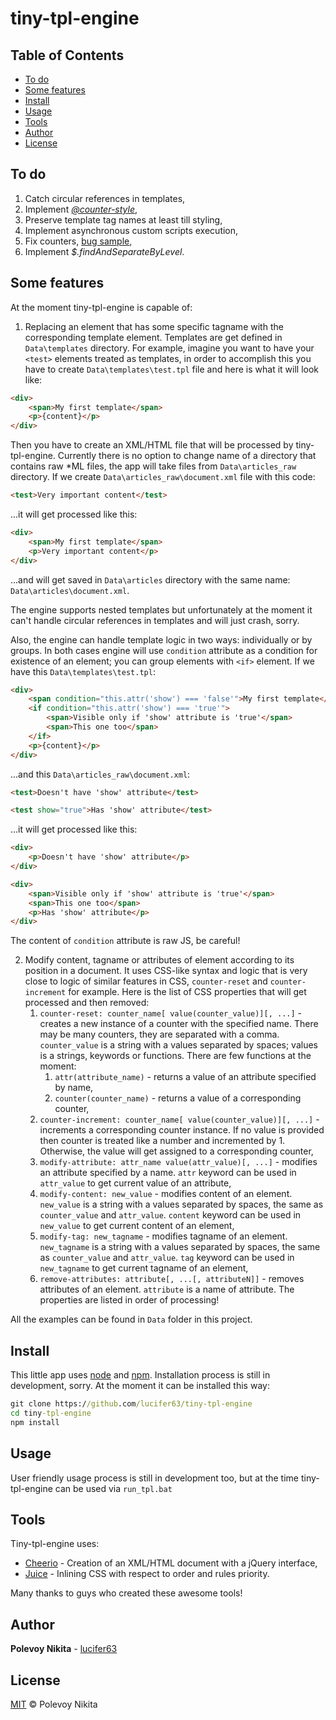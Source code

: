 # tiny-tpl-engine

## Table of Contents

- [To do](#to-do)
- [Some features](#some-features)
- [Install](#install)
- [Usage](#usage)
- [Tools](#tools)
- [Author](#author)
- [License](#license)

## To do

1. Catch circular references in templates,
1. Implement [*@counter-style*](https://developer.mozilla.org/en-US/docs/Web/CSS/%40counter-style),
1. Preserve template tag names at least till styling,
1. Implement asynchronous custom scripts execution,
1. Fix counters, [bug sample](https://jsfiddle.net/lucifer63/c4gvc66j/),
1. Implement *$.findAndSeparateByLevel*.

## Some features

At the moment tiny-tpl-engine is capable of:
1. Replacing an element that has some specific tagname with the corresponding template element. Templates are get defined in `Data\templates` directory. For example, imagine you want to have your `<test>` elements treated as templates, in order to accomplish this you have to create `Data\templates\test.tpl` file and here is what it will look like:

```html
<div>
    <span>My first template</span>
    <p>{content}</p>
</div>
```

Then you have to create an XML/HTML file that will be processed by tiny-tpl-engine. Currently there is no option to change name of a directory that contains raw *ML files, the app will take files from `Data\articles_raw` directory. If we create `Data\articles_raw\document.xml` file with this code:

```html
<test>Very important content</test>
```

...it will get processed like this:

```html
<div>
    <span>My first template</span>
    <p>Very important content</p>
</div>
```
...and will get saved in `Data\articles` directory with the same name: `Data\articles\document.xml`.

The engine supports nested templates but unfortunately at the moment it can't handle circular references in templates and will just crash, sorry.

Also, the engine can handle template logic in two ways: individually or by groups. In both cases engine will use `condition` attribute as a condition for existence of an element; you can group elements with `<if>` element. If we have this `Data\templates\test.tpl`:

```html
<div>
    <span condition="this.attr('show') === 'false'">My first template</span>
    <if condition="this.attr('show') === 'true'">
        <span>Visible only if 'show' attribute is 'true'</span>
        <span>This one too</span>
    </if>
    <p>{content}</p>
</div>
```

...and this `Data\articles_raw\document.xml`:

```html
<test>Doesn't have 'show' attribute</test>

<test show="true">Has 'show' attribute</test>
```

...it will get processed like this:
```html
<div>
    <p>Doesn't have 'show' attribute</p>
</div>

<div>
    <span>Visible only if 'show' attribute is 'true'</span>
    <span>This one too</span>
    <p>Has 'show' attribute</p>
</div>
```
The content of `condition` attribute is raw JS, be careful!

2. Modify content, tagname or attributes of element according to its position in a document. It uses CSS-like syntax and logic that is very close to logic of similar features in CSS, `counter-reset` and `counter-increment` for example. Here is the list of CSS properties that will get processed and then removed:
    1. `counter-reset: counter_name[ value(counter_value)][, ...]` - creates a new instance of a counter with the specified name. There may be many counters, they are separated with a comma. `counter_value` is a string with a values separated by spaces; values is a strings, keywords or functions. There are few functions at the moment: 
        1. `attr(attribute_name)` - returns a value of an attribute specified by name,
        2. `counter(counter_name)` - returns a value of a corresponding counter,
    2. `counter-increment: counter_name[ value(counter_value)][, ...]` - increments a corresponding counter instance. If no value is provided then counter is treated like a number and incremented by 1. Otherwise, the value will get assigned to a corresponding counter,
    3. `modify-attribute: attr_name value(attr_value)[, ...]` - modifies an attribute specified by a name. `attr` keyword can be used in `attr_value` to get current value of an attribute,
    4. `modify-content: new_value` - modifies content of an element. `new_value` is a string with a values separated by spaces, the same as `counter_value` and `attr_value`. `content` keyword can be used in `new_value` to get current content of an element,
    5. `modify-tag: new_tagname` - modifies tagname of an element. `new_tagname` is a string with a values separated by spaces, the same as `counter_value` and `attr_value`. `tag` keyword can be used in `new_tagname` to get current tagname of an element,
    6. `remove-attributes: attribute[, ...[, attributeN]]` - removes attributes of an element. `attribute` is a name of attribute.
The properties are listed in order of processing!

All the examples can be found in `Data` folder in this project.

## Install

This little app uses [node](http://nodejs.org) and [npm](https://npmjs.com). Installation process is still in development, sorry. At the moment it can be installed this way: 

```cmd
git clone https://github.com/lucifer63/tiny-tpl-engine
cd tiny-tpl-engine
npm install
```

## Usage

User friendly usage process is still in development too, but at the time tiny-tpl-engine can be used via `run_tpl.bat`

## Tools

Tiny-tpl-engine uses:

* [Cheerio](https://github.com/cheeriojs/cheerio) - Creation of an XML/HTML document with a jQuery interface,
* [Juice](https://github.com/Automattic/juice) - Inlining CSS with respect to order and rules priority.

Many thanks to guys who created these awesome tools!

## Author

**Polevoy Nikita** - [lucifer63](https://github.com/lucifer63)

## License

[MIT](LICENSE) © Polevoy Nikita